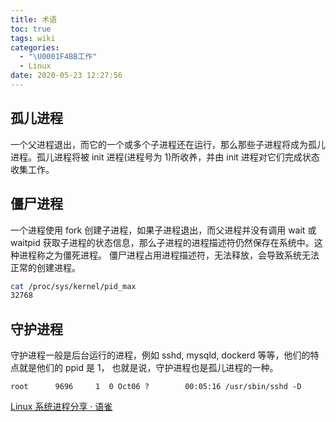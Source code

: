 ```yaml
---
title: 术语
toc: true
tags: wiki
categories:
  - "\U0001F4BB工作"
  - Linux
date: 2020-05-23 12:27:56
---
```


## 孤儿进程

一个父进程退出，而它的一个或多个子进程还在运行，那么那些子进程将成为孤儿进程。孤儿进程将被 init 进程(进程号为 1)所收养，并由 init 进程对它们完成状态收集工作。

## 僵尸进程
一个进程使用 fork 创建子进程，如果子进程退出，而父进程并没有调用 wait 或 waitpid 获取子进程的状态信息，那么子进程的进程描述符仍然保存在系统中。这种进程称之为僵死进程。 僵尸进程占用进程描述符，无法释放，会导致系统无法正常的创建进程。
```bash
cat /proc/sys/kernel/pid_max
32768
```
## 守护进程

守护进程一般是后台运行的进程，例如 sshd, mysqld, dockerd 等等，他们的特点就是他们的 ppid 是 1， 也就是说，守护进程也是孤儿进程的一种。

```plain
root      9696     1  0 Oct06 ?        00:05:16 /usr/sbin/sshd -D
```

[Linux 系统进程分享 · 语雀](https://www.yuque.com/wangdd/blog/pbcbub#J7ItX)